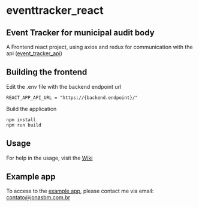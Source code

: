 # eventtracker_react

## Event Tracker for municipal audit body
A Frontend react project, using axios and redux for communication with the api ([event_tracker_api](https://github.com/JonasBM/event_tracker_api))

## Building the frontend

Edit the .env file with the backend endpoint url
```
REACT_APP_API_URL = "https://{backend.endpoint}/"
```

Build the application
```
npm install
npm run build
```

## Usage

For help in the usage, visit the [Wiki](https://github.com/JonasBM/eventtracker_react/wiki)

## Example app

To access to the [example app](https://event.calculoengenharia.com.br/), please contact me via email: contato@jonasbm.com.br
